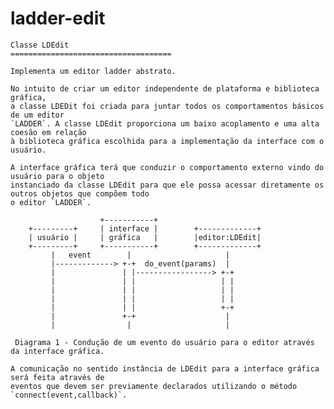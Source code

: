 # ladder-edit

    Classe LDEdit
    ====================================
    
    Implementa um editor ladder abstrato.
    
    No intuito de criar um editor independente de plataforma e biblioteca gráfica,
    a classe LDEDit foi criada para juntar todos os comportamentos básicos de um editor
    `LADDER`. A classe LDEdit proporciona um baixo acoplamento e uma alta coesão em relação
    à biblioteca gráfica escolhida para a implementação da interface com o usuário.
    
    A interface gráfica terá que conduzir o comportamento externo vindo do usuário para o objeto
    instanciado da classe LDEdit para que ele possa acessar diretamente os outros objetos que compõem todo
    o editor `LADDER`.
    
                        +-----------+
        +---------+     | interface |        +-------------+
        | usuário |     | gráfica   |        |editor:LDEdit|
        +---------+     +-----------+        +-------------+
             |   event        |                     |
             |-------------> +-+  do_event(params)  |
             |               | |-----------------> +-+
             |               | |                   | |
             |               | |                   | |
             |               | |                   | |
             |               | |                   +-+
             |               +-+                    |
             |                |                     |
          
     Diagrama 1 - Condução de um evento do usuário para o editor através da interface gráfica.
    
    A comunicação no sentido instância de LDEdit para a interface gráfica será feita através de
    eventos que devem ser previamente declarados utilizando o método `connect(event,callback)`.
